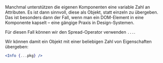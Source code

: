 Manchmal unterstützen die eigenen Komponenten eine variable Zahl an Attributen. Es ist dann sinnvoll, diese als Objekt, statt einzeln zu übergeben. Das ist besonders dann der Fall, wenn man ein DOM-Element in eine Komponente kapselt – eine gängige Praxis in Design-Systemen.

Für diesen Fall können wir den Spread-Operator verwenden `...`.

Wir können damit ein Objekt mit einer beliebigen Zahl von Eigenschaften übergeben:

```jsx
<Info {...pkg} />
```
